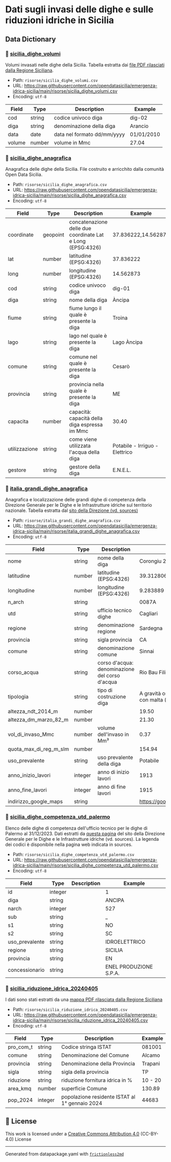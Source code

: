 # Dati sugli invasi delle dighe e sulle riduzioni idriche in Sicilia

## Data Dictionary
### 📄 [sicilia_dighe_volumi](sicilia_dighe_volumi.csv)
Volumi invasati nelle dighe della Sicilia. Tabella estratta dai [file PDF rilasciati dalla Regione Siciliana](https://www.regione.sicilia.it/istituzioni/regione/strutture-regionali/presidenza-regione/autorita-bacino-distretto-idrografico-sicilia/siti-tematici/risorse-idriche/volumi-invasati-nelle-dighe-della-sicilia).
- Path: `risorse/sicilia_dighe_volumi.csv`
- URL: https://raw.githubusercontent.com/opendatasicilia/emergenza-idrica-sicilia/main/risorse/sicilia_dighe_volumi.csv
- Encoding: `utf-8`

| Field | Type | Description | Example |
| --- | --- | --- | --- |
| cod | string | codice univoco diga | dig-02 |
| diga | string | denominazione della diga | Arancio |
| data | date | data nel formato dd/mm/yyyy | 01/01/2010 |
| volume | number | volume in Mmc | 27.04 |

### 📄 [sicilia_dighe_anagrafica](sicilia_dighe_anagrafica.csv)
Anagrafica delle dighe della Sicilia. File costruito e arricchito dalla comunità Open Data Sicilia.
- Path: `risorse/sicilia_dighe_anagrafica.csv`
- URL: https://raw.githubusercontent.com/opendatasicilia/emergenza-idrica-sicilia/main/risorse/sicilia_dighe_anagrafica.csv
- Encoding: `utf-8`

| Field | Type | Description | Example |
| --- | --- | --- | --- |
| coordinate | geopoint | concatenazione delle due coordinate Lat e Long (EPSG:4326) | 37.836222,14.562873 |
| lat | number | latitudine (EPSG:4326) | 37.836222 |
| long | number | longitudine (EPSG:4326) | 14.562873 |
| cod | string | codice univoco diga | dig-01 |
| diga | string | nome della diga | Àncipa |
| fiume | string | fiume lungo il quale è presente la diga | Troina |
| lago | string | lago nel quale è presente la diga | Lago Àncipa |
| comune | string | comune nel quale è presente la diga | Cesarò |
| provincia | string | provincia nella quale è presente la diga | ME |
| capacita | number | capacità: capacità della diga espressa im Mmc | 30.40 |
| utilizzazione | string | come viene utilizzata l'acqua della diga | Potabile - Irriguo - Elettrico |
| gestore | string | gestore della diga | E.N.E.L. |

### 📄 [italia_grandi_dighe_anagrafica](italia_grandi_dighe_anagrafica.csv)
Anagrafica e localizzazione delle grandi dighe di competenza della Direzione Generale per le Dighe e le Infrastrutture idriche sul territorio nazionale. Tabella estratta dal [sito della Direzione (vd. sources)](https://dgdighe.mit.gov.it/categoria/articolo/_cartografie_e_dati/_cartografie/cartografia_dighe)
- Path: `risorse/italia_grandi_dighe_anagrafica.csv`
- URL: https://raw.githubusercontent.com/opendatasicilia/emergenza-idrica-sicilia/main/risorse/italia_grandi_dighe_anagrafica.csv
- Encoding: `utf-8`

| Field | Type | Description | Example |
| --- | --- | --- | --- |
| nome | string | nome della diga | Corongiu 2 |
| latitudine | number | latitudine (EPSG:4326) | 39.312806 |
| longitudine | number | longitudine (EPSG:4326) | 9.283889 |
| n_arch | string |  | 0087A |
| utd | string | ufficio tecnico dighe | Cagliari |
| regione | string | denominazione regione | Sardegna |
| provincia | string | sigla provincia | CA |
| comune | string | denominazione comune | Sinnai |
| corso_acqua | string | corso d'acqua: denominazione del corso d'acqua | Rio Bau Filixi - Rio Corr 'e Cerbu |
| tipologia | string | tipo di costruzione diga | A gravità ordinaria in muratura di pietrame con malta (a.1.1.) |
| altezza_ndt_2014_m | number |  | 19.50 |
| altezza_dm_marzo_82_m | number |  | 21.30 |
| vol_di_invaso_Mmc | number | volume dell'invaso in Mm³ | 0.37 |
| quota_max_di_reg_m_slm | number |  | 154.94 |
| uso_prevalente | string | uso prevalente della diga | Potabile |
| anno_inizio_lavori | integer | anno di inizio lavori | 1913 |
| anno_fine_lavori | integer | anno di fine lavori | 1915 |
| indirizzo_google_maps | string |  | https://goo.gl/maps/ZDY7fp76gzVqXqHD6 |

### 📄 [sicilia_dighe_competenza_utd_palermo](sicilia_dighe_competenza_utd_palermo.csv)
Elenco delle dighe di competenza dell'ufficio tecnico per le dighe di Palermo al 31/12/2023. Dati estratti da [questa pagina](https://dgdighe.mit.gov.it/categoria/articolo/_cartografie_e_dati/_dighe_di_competenza/UTDPA) del sito della Direzione Generale per le Dighe e le Infrastrutture idriche (vd. sources). La legenda dei codici è disponibile nella pagina web indicata in sources.
- Path: `risorse/sicilia_dighe_competenza_utd_palermo.csv`
- URL: https://raw.githubusercontent.com/opendatasicilia/emergenza-idrica-sicilia/main/risorse/sicilia_dighe_competenza_utd_palermo.csv
- Encoding: `utf-8`

| Field | Type | Description | Example |
| --- | --- | --- | --- |
| id | integer |  | 1 |
| diga | string |  | ANCIPA |
| narch | integer |  | 527 |
| sub | string |  | _ |
| s1 | string |  | NO |
| s2 | string |  | SC |
| uso_prevalente | string |  | IDROELETTRICO |
| regione | string |  | SICILIA |
| provincia | string |  | EN |
| concessionario | string |  | ENEL PRODUZIONE S.P.A. |

### 📄 [sicilia_riduzione_idrica_20240405](sicilia_riduzione_idrica_20240405.csv)
I dati sono stati estratti da una [mappa PDF rilasciata dalla Regione Siciliana](https://www.regione.sicilia.it/sites/default/files/2024-04/Mappa%20pdf.pdf) 
- Path: `risorse/sicilia_riduzione_idrica_20240405.csv`
- URL: https://raw.githubusercontent.com/opendatasicilia/emergenza-idrica-sicilia/main/risorse/sicilia_riduzione_idrica_20240405.csv
- Encoding: `utf-8`

| Field | Type | Description | Example |
| --- | --- | --- | --- |
| pro_com_t | string | Codice stringa ISTAT | 081001 |
| comune | string | Denominazione del Comune | Alcamo |
| provincia | string | Denominazione della Provincia | Trapani |
| sigla | string | sigla della provincia | TP |
| riduzione | string | riduzione fornitura idrica in % | 10 - 20 |
| area_kmq | number | superficie Comune | 130.89 |
| pop_2024 | integer | popolazione residente ISTAT al 1° gennaio 2024 | 44683 |

## 📖 License
This work is licensed under a [Creative Commons Attribution 4.0](https://creativecommons.org/licenses/by/4.0/) (CC-BY-4.0) License


---

Generated from datapackage.yaml with [`frictionless2md`](https://github.com/dennisangemi/frictionless2md)

